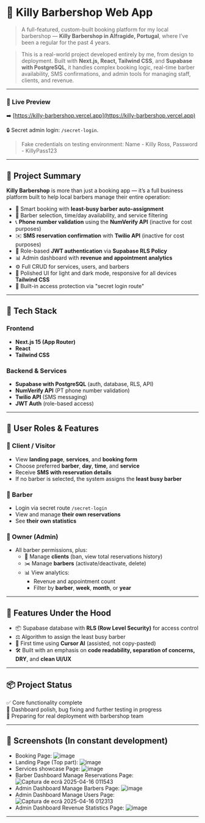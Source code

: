 # 💈 Killy Barbershop Web App

> A full-featured, custom-built booking platform for my local barbershop — **Killy Barbershop in Alfragide, Portugal**, where I’ve been a regular for the past 4 years.  

> This is a real-world project developed entirely by me, from design to deployment. Built with **Next.js, React, Tailwind CSS**, and **Supabase with PostgreSQL**, it handles complex booking logic, real-time barber availability, SMS confirmations, and admin tools for managing staff, clients, and revenue.

---

### 🔗 Live Preview

➡️ [https://killy-barbershop.vercel.app](https://killy-barbershop.vercel.app)

🔒 Secret admin login: `/secret-login`. 
> Fake credentials on testing environment: Name - Killy Ross, Password - KillyPass123

---

## 🧠 Project Summary

**Killy Barbershop** is more than just a booking app — it’s a full business platform built to help local barbers manage their entire operation:

- 📅 Smart booking with **least-busy barber auto-assignment**
- 💈 Barber selection, time/day availability, and service filtering
- 📞 **Phone number validation** using the **NumVerify API** (inactive for cost purposes)
- ✉️ **SMS reservation confirmation** with **Twilio API** (inactive for cost purposes)
- 🔐 Role-based **JWT authentication** via **Supabase RLS Policy**
- 📊 Admin dashboard with **revenue and appointment analytics**
- ⚙️ Full CRUD for services, users, and barbers
- 🎨 Polished UI for light and dark mode, responsive for all devices **Tailwind CSS**
- 🧪 Built-in access protection via "secret login route"

---

## 🧰 Tech Stack

### Frontend
- **Next.js 15 (App Router)**
- **React**
- **Tailwind CSS**

### Backend & Services
- **Supabase with PostgreSQL** (auth, database, RLS, API)
- **NumVerify API** (PT phone number validation)
- **Twilio API** (SMS messaging)
- **JWT Auth** (role-based access)

---

## 👤 User Roles & Features

### 👤 Client / Visitor
- View **landing page**, **services**, and **booking form**
- Choose preferred **barber**, **day**, **time**, and **service**
- Receive **SMS with reservation details**
- If no barber is selected, the system assigns the **least busy barber**

### 💈 Barber
- Login via secret route `/secret-login`
- View and manage **their own reservations**
- See **their own statistics**

### 👑 Owner (Admin)
- All barber permissions, plus:
  - 👥 Manage **clients** (ban, view total reservations history)
  - ✂️ Manage **barbers** (activate/deactivate, delete)
  - 📊 View analytics:
    - Revenue and appointment count
    - Filter by **barber**, **week**, **month**, or **year**

---

## 🧪 Features Under the Hood

- 📦 Supabase database with **RLS (Row Level Security)** for access control
- ⚖️ Algorithm to assign the least busy barber 
- 🧠 First time using **Cursor AI** (assisted, not copy-pasted)
- 🛠 Built with an emphasis on **code readability, separation of concerns, DRY**, and **clean UI/UX**

---

## 📦 Project Status

✅ Core functionality complete  
🔄 Dashboard polish, bug fixing and further testing in progress  
🚀 Preparing for real deployment with barbershop team

---
## 📸 Screenshots (In constant development)

  - Booking Page: ![image](https://github.com/user-attachments/assets/dc7951bc-e38d-4c91-8e67-d81c33ef88ef)
  - Landing Page (Top part): ![image](https://github.com/user-attachments/assets/7ed87684-6364-46e6-b436-0c8e5079752f)
  - Services showcase Page: ![image](https://github.com/user-attachments/assets/e495c569-f02c-448f-a0ca-4b5fe1ea9af8)
  - Barber Dashboard Manage Reservations Page: ![Captura de ecrã 2025-04-16 011543](https://github.com/user-attachments/assets/3797f4f2-e39f-40bf-a89e-844d4e4f4931)
  - Admin Dashboard Manage Barbers Page: ![image](https://github.com/user-attachments/assets/c8292389-1d13-4afc-bd90-5acfd74e3c8a)
  - Admin Dashboard Manage Users Page: ![Captura de ecrã 2025-04-16 012313](https://github.com/user-attachments/assets/5b67e3a6-f853-49fb-a25b-00226b257843)
  - Admin Dashboard Revenue Statistics Page: ![image](https://github.com/user-attachments/assets/c5c3f58c-1495-4b3e-b664-e26a08f763ac)

---

